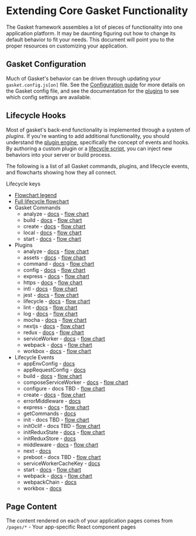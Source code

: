 # Extending Core Gasket Functionality

The Gasket framework assembles a lot of pieces of functionality into one
application platform. It may be daunting figuring out how to change its default
behavior to fit your needs. This document will point you to the proper resources
on customizing your application.

## Gasket Configuration

Much of Gasket's behavior can be driven through updating your
`gasket.config.js[on]` file. See the [Configuration guide] for more details on
the Gasket config file, and see the documentation for the [plugins] to see which
config settings are available.

<!-- 
    TBD: Create a unified table of all configuration settings so you don't have
    to hunt for what you need! 
-->

## Lifecycle Hooks

Most of gasket's back-end functionality is implemented through a system of
_plugins_. If you're wanting to add additional functionality, you should
understand the [plugin engine], specifically the concept of events and hooks.
By authoring a custom plugin or a [lifecycle script], you can inject new
behaviors into your server or build process.

The following is a list of all Gasket commands, plugins, and lifecycle events,
and flowcharts showing how they all connect.

Lifecycle keys

<!-- Do not edit; run `npm run generate` to generate this content. -->
<!-- BEGIN_LIFECYCLE_AUTOGEN -->

* [Flowchart legend](../images/lifecycle/legend.svg)
* [Full lifecycle flowchart](../images/lifecycle/full.svg)
* Gasket Commands
  * analyze - [docs](https://github.com/godaddy/gasket/tree/master/packages/gasket-cli#gasket-analyze) - [flow chart](../images/lifecycle/commands/analyze.svg)
  * build - [docs](https://github.com/godaddy/gasket/tree/master/packages/gasket-cli#gasket-build) - [flow chart](../images/lifecycle/commands/build.svg)
  * create - [docs](https://github.com/godaddy/gasket/tree/master/packages/gasket-cli#gasket-create) - [flow chart](../images/lifecycle/commands/create.svg)
  * local - [docs](https://github.com/godaddy/gasket/tree/master/packages/gasket-cli#gasket-local) - [flow chart](../images/lifecycle/commands/local.svg)
  * start - [docs](https://github.com/godaddy/gasket/tree/master/packages/gasket-cli#gasket-start) - [flow chart](../images/lifecycle/commands/start.svg)
* Plugins
  * analyze - [docs](https://github.com/godaddy/gasket/tree/master/packages/analyze-plugin) - [flow chart](../images/lifecycle/plugins/analyze.svg)
  * assets - [docs](https://github.com/godaddy/gasket/tree/master/packages/assets-plugin) - [flow chart](../images/lifecycle/plugins/assets.svg)
  * command - [docs](https://github.com/godaddy/gasket/tree/master/packages/command-plugin) - [flow chart](../images/lifecycle/plugins/command.svg)
  * config - [docs](https://github.com/godaddy/gasket/tree/master/packages/config-plugin) - [flow chart](../images/lifecycle/plugins/config.svg)
  * express - [docs](https://github.com/godaddy/gasket/tree/master/packages/express-plugin) - [flow chart](../images/lifecycle/plugins/express.svg)
  * https - [docs](https://github.com/godaddy/gasket/tree/master/packages/https-plugin) - [flow chart](../images/lifecycle/plugins/https.svg)
  * intl - [docs](https://github.com/godaddy/gasket/tree/master/packages/intl-plugin) - [flow chart](../images/lifecycle/plugins/intl.svg)
  * jest - [docs](https://github.com/godaddy/gasket/tree/master/packages/jest-plugin) - [flow chart](../images/lifecycle/plugins/jest.svg)
  * lifecycle - [docs](https://github.com/godaddy/gasket/tree/master/packages/lifecycle-plugin) - [flow chart](../images/lifecycle/plugins/lifecycle.svg)
  * lint - [docs](https://github.com/godaddy/gasket/tree/master/packages/lint-plugin) - [flow chart](../images/lifecycle/plugins/lint.svg)
  * log - [docs](https://github.com/godaddy/gasket/tree/master/packages/log-plugin) - [flow chart](../images/lifecycle/plugins/log.svg)
  * mocha - [docs](https://github.com/godaddy/gasket/tree/master/packages/mocha-plugin) - [flow chart](../images/lifecycle/plugins/mocha.svg)
  * nextjs - [docs](https://github.com/godaddy/gasket/tree/master/packages/nextjs-plugin) - [flow chart](../images/lifecycle/plugins/nextjs.svg)
  * redux - [docs](https://github.com/godaddy/gasket/tree/master/packages/redux-plugin) - [flow chart](../images/lifecycle/plugins/redux.svg)
  * serviceWorker - [docs](https://github.com/godaddy/gasket/tree/master/packages/serviceWorker-plugin) - [flow chart](../images/lifecycle/plugins/serviceWorker.svg)
  * webpack - [docs](https://github.com/godaddy/gasket/tree/master/packages/webpack-plugin) - [flow chart](../images/lifecycle/plugins/webpack.svg)
  * workbox - [docs](https://github.com/godaddy/gasket/tree/master/packages/workbox-plugin) - [flow chart](../images/lifecycle/plugins/workbox.svg)
* Lifecycle Events
  * appEnvConfig - [docs](https://github.com/godaddy/gasket/tree/master/packages/gasket-config-plugin#appenvconfig)
  * appRequestConfig - [docs](https://github.com/godaddy/gasket/tree/master/packages/gasket-config-plugin#apprequestconfig)
  * build - [docs](https://github.com/godaddy/gasket/tree/master/packages/gasket-cli#gasket-build) - [flow chart](../images/lifecycle/events/build.svg)
  * composeServiceWorker - [docs](https://github.com/godaddy/gasket/tree/master/packages/gasket-service-worker-plugin#composeserviceworker) - [flow chart](../images/lifecycle/events/composeServiceWorker.svg)
  * configure - docs TBD - [flow chart](../images/lifecycle/events/configure.svg)
  * create - [docs](https://github.com/godaddy/gasket/tree/master/packages/gasket-cli#create) - [flow chart](../images/lifecycle/events/create.svg)
  * errorMiddleware - [docs](https://github.com/godaddy/gasket/tree/master/packages/gasket-express-plugin#errormiddleware)
  * express - [docs](https://github.com/godaddy/gasket/tree/master/packages/gasket-express-plugin) - [flow chart](../images/lifecycle/events/express.svg)
  * getCommands - [docs](https://github.com/godaddy/gasket/tree/master/packages/gasket-command-plugin#getcommands)
  * init - docs TBD - [flow chart](../images/lifecycle/events/init.svg)
  * initOclif - docs TBD - [flow chart](../images/lifecycle/events/initOclif.svg)
  * initReduxState - [docs](https://github.com/godaddy/gasket/tree/master/packages/gasket-redux-plugin#initreduxstate) - [flow chart](../images/lifecycle/events/initReduxState.svg)
  * initReduxStore - [docs](https://github.com/godaddy/gasket/tree/master/packages/gasket-redux-plugin#initreduxstore)
  * middleware - [docs](https://github.com/godaddy/gasket/tree/master/packages/gasket-express-plugin#middleware) - [flow chart](../images/lifecycle/events/middleware.svg)
  * next - [docs](https://github.com/godaddy/gasket/tree/master/packages/gasket-nextjs-plugin#next)
  * preboot - docs TBD - [flow chart](../images/lifecycle/events/preboot.svg)
  * serviceWorkerCacheKey - [docs](https://github.com/godaddy/gasket/tree/master/packages/gasket-service-worker-plugin#serviceworkercachekey)
  * start - [docs](https://github.com/godaddy/gasket/tree/master/packages/gasket-cli#gasket-start) - [flow chart](../images/lifecycle/events/start.svg)
  * webpack - [docs](https://github.com/godaddy/gasket/tree/master/packages/gasket-webpack-plugin#webpack) - [flow chart](../images/lifecycle/events/webpack.svg)
  * webpackChain - [docs](https://github.com/godaddy/gasket/tree/master/packages/gasket-webpack-plugin#webpackchain)
  * workbox - [docs](https://github.com/godaddy/gasket/tree/master/packages/gasket-workbox-plugin#workbox)

<!-- END_LIFECYCLE_AUTOGEN -->

## Page Content

The content rendered on each of your application pages comes from `/pages/*` - 
Your app-specific React component pages

[plugin engine]: https://github.com/godaddy/gasket/tree/master/packages/gasket-plugin-engine
[lifecycle script]: https://github.com/godaddy/gasket/tree/master/packages/gasket-lifecycle-plugin
[Configuration guide]: ./configuration.md
[plugins]: https://github.com/godaddy/gasket/tree/master/packages
